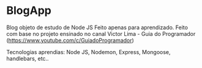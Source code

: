# BlogApp
Blog objeto de estudo de Node JS
Feito apenas para aprendizado. Feito com base no projeto ensinado no canal Victor Lima - Guia do Programador (https://www.youtube.com/c/GuiadoProgramador)

Tecnologias aprendias:
Node JS, Nodemon, Express, Mongoose, handlebars, etc..
